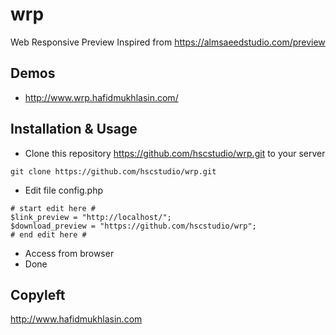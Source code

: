 # wrp
Web Responsive Preview
Inspired from https://almsaeedstudio.com/preview

## Demos
- http://www.wrp.hafidmukhlasin.com/

## Installation & Usage
- Clone this repository https://github.com/hscstudio/wrp.git to your server
```
git clone https://github.com/hscstudio/wrp.git
```
- Edit file config.php
```
# start edit here #
$link_preview = "http://localhost/";
$download_preview = "https://github.com/hscstudio/wrp";
# end edit here #
```
- Access from browser
- Done

## Copyleft
http://www.hafidmukhlasin.com